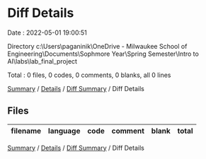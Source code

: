 # Diff Details

Date : 2022-05-01 19:00:51

Directory c:\Users\paganinik\OneDrive - Milwaukee School of Engineering\Documents\Sophmore Year\Spring Semester\Intro to AI\labs\lab_final_project

Total : 0 files,  0 codes, 0 comments, 0 blanks, all 0 lines

[Summary](results.md) / [Details](details.md) / [Diff Summary](diff.md) / Diff Details

## Files
| filename | language | code | comment | blank | total |
| :--- | :--- | ---: | ---: | ---: | ---: |

[Summary](results.md) / [Details](details.md) / [Diff Summary](diff.md) / Diff Details